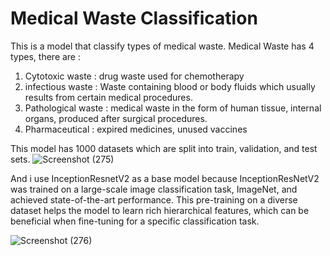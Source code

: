 # Medical Waste Classification

This is a model that classify types of medical waste. Medical Waste has 4 types, there are : 
1. Cytotoxic waste : drug waste used for chemotherapy
2. infectious waste : Waste containing blood or body fluids which usually results from certain medical procedures.
3. Pathological waste : medical waste in the form of human tissue, internal organs, produced after surgical procedures.
4. Pharmaceutical : expired medicines, unused vaccines

This model has 1000 datasets which are split into train, validation, and test sets.
![Screenshot (275)](https://github.com/itatrilestari/Capstone_project/assets/126906101/426af005-8397-481e-b802-511630b69f50)

And i use InceptionResnetV2 as a base model because InceptionResNetV2 was trained on a large-scale image classification task, ImageNet, and achieved state-of-the-art performance. This pre-training on a diverse dataset helps the model to learn rich hierarchical features, which can be beneficial when fine-tuning for a specific classification task.

![Screenshot (276)](https://github.com/itatrilestari/Capstone_project/assets/126906101/c6f31c47-1c71-43e9-ad33-a41cb2c87d56)





